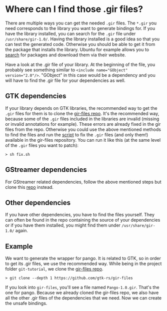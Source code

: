 # Where can I find those .gir files?
There are multiple ways you can get the needed `.gir` files. The `*.gir` you need corresponds to the library you want to generate bindings for. If you have the library installed, you can search for the `.gir` file under `/usr/share/gir-1.0/`. Having the library installed is a good idea so that you can test the generated code. Otherwise you should be able to get it from the package that installs the library. Ubuntu for example allows you to [search](https://packages.ubuntu.com/) for packages and download them via their website.

Have a look at the .gir file of your library. At the beginning of the file, you probably see something similar to `<include name="GObject" version="2.0"/>`. "GObject" in this case would be a dependency and you will have to find the .gir file for your dependencies as well.

## GTK dependencies
If your library depends on GTK libraries, the recommended way to get the `.gir` files for them is to clone the [gir-files repo](https://github.com/gtk-rs/gir-files). It's the recommended way, because some of the `.gir` files included in the libraries are invalid (missing or invalid annotations for example). These errors are already fixed in the gir files from the repo. Otherwise you could use the above mentioned methods to find the files and run the [script](https://github.com/gtk-rs/gir-files/blob/master/fix.sh) to fix the `.gir` files (and only them!) available in the gir-files repository. You can run it like this (at the same level of the `.gir` files you want to patch):

```console
> sh fix.sh
```

## GStreamer dependencies
For GStreamer related dependencies, follow the above mentioned steps but clone this [repo](https://gitlab.freedesktop.org/gstreamer/gir-files-rs) instead.

## Other dependencies
If you have other dependencies, you have to find the files yourself. They can often be found in the repo containing the source of your dependencies or if you have them installed, you might find them under `/usr/share/gir-1.0/` again.

## Example
We want to generate the wrapper for pango. It is related to GTK, so in order to get its .gir files, we use the recommended way. While being in the project folder `git-tutorial`, we clone the [gir-files repo](https://github.com/gtk-rs/gir-files).

```console
> git clone --depth 1 https://github.com/gtk-rs/gir-files
```

If you look into `gir-files`, you'll see a file named `Pango-1.0.gir`. That's the one for pango. Because we already cloned the gir-files repo, we also have all the other .gir files of the dependencies that we need. Now we can create the unsafe bindings.